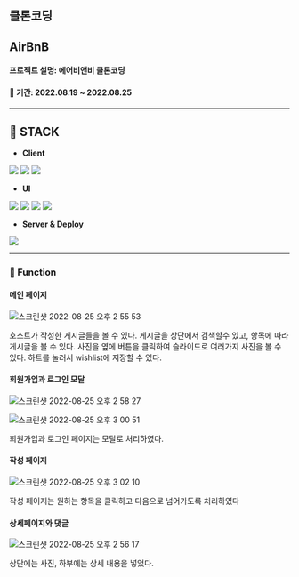 <h2><b>클론코딩</b></h2>
<h2>AirBnB</h2>
<h4>프로젝트 설명: 에어비앤비 클론코딩</h4>
<h4>📆 기간: 2022.08.19 ~ 2022.08.25</h4>

<hr/>

<h2>🔧 STACK</h2>

- <strong>Client</strong>
<p>
  <img src="https://img.shields.io/badge/JavaScript-F7DF1E?style=for-the-badge&logo=JavaScript&logoColor=black">
  <img src="https://img.shields.io/badge/React-61DAFB?style=for-the-badge&logo=React&logoColor=black">
  <img src="https://img.shields.io/badge/Redux-764ABC?style=for-the-badge&logo=Redux&logoColor=white">
</p>

- <strong>UI</strong>

<p>
  <img src="https://img.shields.io/badge/styled components-DB7093?style=for-the-badge&logo=styled-components&logoColor=white">
  <img src="https://img.shields.io/badge/CSS-1572B6?style=for-the-badge&logo=CSS3&logoColor=white">
  <img src="https://img.shields.io/badge/font awsome-528DD7?style=for-the-badge&logo=Font Awesome&logoColor=white">
  <img src="https://img.shields.io/badge/Amazon S3-1572B6?style=for-the-badge&logo=Amazon S3&logoColor=white">
</p>

- <strong>Server & Deploy</strong>

<p>
  <img src="https://img.shields.io/badge/Vercel-000000?style=for-the-badge&logo=Vercel&logoColor=white">
</p>

<hr/>

### 🔎 Function

#### 메인 페이지

![스크린샷 2022-08-25 오후 2 55 53](https://user-images.githubusercontent.com/97071355/186586163-7d72244e-7708-44bd-a6e3-82f719daec6f.png)

호스트가 작성한 게시글들을 볼 수 있다.
게시글을 상단에서 검색할수 있고, 항목에 따라 게시글을 볼 수 있다.
사진을 옆에 버튼을 클릭하여 슬라이드로 여러가지 사진을 볼 수 있다.
하트를 눌러서 wishlist에 저장할 수 있다.

#### 회원가입과 로그인 모달

![스크린샷 2022-08-25 오후 2 58 27](https://user-images.githubusercontent.com/97071355/186586697-a7936119-72bc-44b1-8fd3-78b30deefa56.png)

![스크린샷 2022-08-25 오후 3 00 51](https://user-images.githubusercontent.com/97071355/186586810-587a25a8-35f2-4e81-8dec-e8c86fef4608.png)

회원가입과 로그인 페이지는 모달로 처리하였다.

#### 작성 페이지

![스크린샷 2022-08-25 오후 3 02 10](https://user-images.githubusercontent.com/97071355/186587047-7bfa138f-0290-42ff-bab0-03ee5f27740f.png)

작성 페이지는 원하는 항목을 클릭하고 다음으로 넘어가도록 처리하였다

#### 상세페이지와 댓글

![스크린샷 2022-08-25 오후 2 56 17](https://user-images.githubusercontent.com/97071355/186587103-85029d63-5363-4d3a-89ec-573723f05258.png)

상단에는 사진, 하부에는 상세 내용을 넣었다.



</hr>
